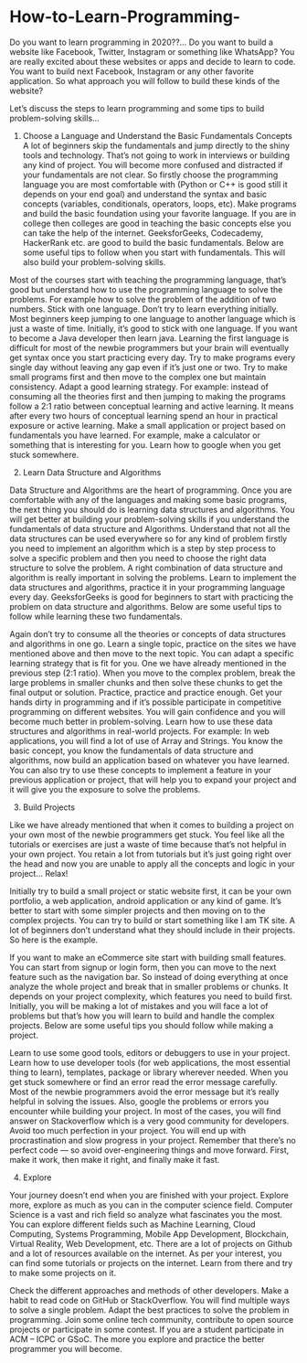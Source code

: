 # How-to-Learn-Programming-
Do you want to learn programming in 2020??… Do you want to build a website like Facebook, Twitter, Instagram or something like WhatsApp? You are really excited about these websites or apps and decide to learn to code. You want to build next Facebook, Instagram or any other favorite application. So what approach you will follow to build these kinds of the website?

Let’s discuss the steps to learn programming and some tips to build problem-solving skills…

1. Choose a Language and Understand the Basic Fundamentals Concepts
A lot of beginners skip the fundamentals and jump directly to the shiny tools and technology. That’s not going to work in interviews or building any kind of project. You will become more confused and distracted if your fundamentals are not clear. So firstly choose the programming language you are most comfortable with (Python or C++ is good still it depends on your end goal) and understand the syntax and basic concepts (variables, conditionals, operators, loops, etc).
Make programs and build the basic foundation using your favorite language. If you are in college then colleges are good in teaching the basic concepts else you can take the help of the internet. GeeksforGeeks, Codecademy, HackerRank etc. are good to build the basic fundamentals. Below are some useful tips to follow when you start with fundamentals. This will also build your problem-solving skills.

Most of the courses start with teaching the programming language, that’s good but understand how to use the programming language to solve the problems. For example how to solve the problem of the addition of two numbers.
Stick with one language. Don’t try to learn everything initially. Most beginners keep jumping to one language to another language which is just a waste of time. Initially, it’s good to stick with one language. If you want to become a Java developer then learn java. Learning the first language is difficult for most of the newbie programmers but your brain will eventually get syntax once you start practicing every day.
Try to make programs every single day without leaving any gap even if it’s just one or two. Try to make small programs first and then move to the complex one but maintain consistency.
Adapt a good learning strategy. For example: instead of consuming all the theories first and then jumping to making the programs follow a 2:1 ratio between conceptual learning and active learning. It means after every two hours of conceptual learning spend an hour in practical exposure or active learning.
Make a small application or project based on fundamentals you have learned. For example, make a calculator or something that is interesting for you. Learn how to google when you get stuck somewhere.

2. Learn Data Structure and Algorithms

Data Structure and Algorithms are the heart of programming. Once you are comfortable with any of the languages and making some basic programs, the next thing you should do is learning data structures and algorithms. You will get better at building your problem-solving skills if you understand the fundamentals of data structure and Algorithms. Understand that not all the data structures can be used everywhere so for any kind of problem firstly you need to implement an algorithm which is a step by step process to solve a specific problem and then you need to choose the right data structure to solve the problem. A right combination of data structure and algorithm is really important in solving the problems.
Learn to implement the data structures and algorithms, practice it in your programming language every day. GeeksforGeeks is good for beginners to start with practicing the problem on data structure and algorithms. Below are some useful tips to follow while learning these two fundamentals.

Again don’t try to consume all the theories or concepts of data structures and algorithms in one go. Learn a single topic, practice on the sites we have mentioned above and then move to the next topic. You can adapt a specific learning strategy that is fit for you. One we have already mentioned in the previous step (2:1 ratio).
When you move to the complex problem, break the large problems in smaller chunks and then solve these chunks to get the final output or solution.
Practice, practice and practice enough. Get your hands dirty in programming and if it’s possible participate in competitive programming on different websites. You will gain confidence and you will become much better in problem-solving.
Learn how to use these data structures and algorithms in real-world projects. For example: In web applications, you will find a lot of use of Array and Strings.
You know the basic concept, you know the fundamentals of data structure and algorithms, now build an application based on whatever you have learned. You can also try to use these concepts to implement a feature in your previous application or project, that will help you to expand your project and it will give you the exposure to solve the problems.

3. Build Projects

Like we have already mentioned that when it comes to building a project on your own most of the newbie programmers get stuck. You feel like all the tutorials or exercises are just a waste of time because that’s not helpful in your own project. You retain a lot from tutorials but it’s just going right over the head and now you are unable to apply all the concepts and logic in your project… Relax!

Initially try to build a small project or static website first, it can be your own portfolio, a web application, android application or any kind of game. It’s better to start with some simpler projects and then moving on to the complex projects. You can try to build or start something like I am TK site. A lot of beginners don’t understand what they should include in their projects. So here is the example.

If you want to make an eCommerce site start with building small features. You can start from signup or login form, then you can move to the next feature such as the navigation bar. So instead of doing everything at once analyze the whole project and break that in smaller problems or chunks. It depends on your project complexity, which features you need to build first. Initially, you will be making a lot of mistakes and you will face a lot of problems but that’s how you will learn to build and handle the complex projects. Below are some useful tips you should follow while making a project.

Learn to use some good tools, editors or debuggers to use in your project. Learn how to use developer tools (for web applications, the most essential thing to learn), templates, package or library wherever needed.
When you get stuck somewhere or find an error read the error message carefully. Most of the newbie programmers avoid the error message but it’s really helpful in solving the issues. Also, google the problems or errors you encounter while building your project. In most of the cases, you will find answer on Stackoverflow which is a very good community for developers.
Avoid too much perfection in your project. You will end up with procrastination and slow progress in your project.
Remember that there’s no perfect code — so avoid over-engineering things and move forward. First, make it work, then make it right, and finally make it fast.

4. Explore

Your journey doesn’t end when you are finished with your project. Explore more, explore as much as you can in the computer science field. Computer Science is a vast and rich field so analyze what fascinates you the most. You can explore different fields such as Machine Learning, Cloud Computing, Systems Programming, Mobile App Development, Blockchain, Virtual Reality, Web Development, etc. There are a lot of projects on Github and a lot of resources available on the internet. As per your interest, you can find some tutorials or projects on the internet. Learn from there and try to make some projects on it.

Check the different approaches and methods of other developers. Make a habit to read code on GitHub or StackOverflow. You will find multiple ways to solve a single problem. Adapt the best practices to solve the problem in programming. Join some online tech community, contribute to open source projects or participate in some contest. If you are a student participate in ACM – ICPC or GSoC. The more you explore and practice the better programmer you will become.
